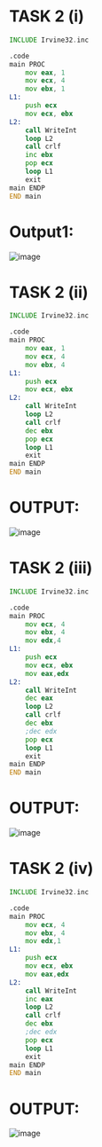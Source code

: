 # TASK 2 (i)
```asm
INCLUDE Irvine32.inc

.code
main PROC
    mov eax, 1         
    mov ecx, 4  
    mov ebx, 1
L1:
    push ecx
    mov ecx, ebx
L2:
    call WriteInt
    loop L2
    call crlf
    inc ebx
    pop ecx
    loop L1
    exit
main ENDP
END main
```

# Output1:
![image](https://github.com/user-attachments/assets/f2da56ef-ca22-4d89-9c52-ba939ce09934)

# TASK 2 (ii)
```asm
INCLUDE Irvine32.inc

.code
main PROC
    mov eax, 1         
    mov ecx, 4  
    mov ebx, 4
L1:
    push ecx
    mov ecx, ebx
L2:
    call WriteInt
    loop L2
    call crlf
    dec ebx
    pop ecx
    loop L1
    exit
main ENDP
END main
```

# OUTPUT:
![image](https://github.com/user-attachments/assets/b7e10f3c-70eb-47b4-b2d8-9351a4b01b88)

# TASK 2 (iii)
```asm
INCLUDE Irvine32.inc

.code
main PROC         
    mov ecx, 4  
    mov ebx, 4
    mov edx,4
L1:
    push ecx
    mov ecx, ebx
    mov eax,edx
L2:
    call WriteInt
    dec eax
    loop L2
    call crlf
    dec ebx
    ;dec edx
    pop ecx
    loop L1
    exit
main ENDP
END main
```

# OUTPUT:
![image](https://github.com/user-attachments/assets/3096f74c-0d80-4f58-b8ae-839c096b73e5)

# TASK 2 (iv)
```asm
INCLUDE Irvine32.inc

.code
main PROC         
    mov ecx, 4  
    mov ebx, 4
    mov edx,1
L1:
    push ecx
    mov ecx, ebx
    mov eax,edx
L2:
    call WriteInt
    inc eax
    loop L2
    call crlf
    dec ebx
    ;dec edx
    pop ecx
    loop L1
    exit
main ENDP
END main
```

# OUTPUT:
![image](https://github.com/user-attachments/assets/f27bda48-9c1b-4374-9d30-c021933aa4c7)
